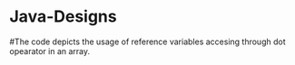 # Java-Designs
#The code depicts the usage of reference variables accesing through dot opearator in an array.
